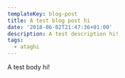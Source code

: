```yaml
---
templateKey: blog-post
title: A test blog post hi
date: '2018-06-02T21:47:36+01:00'
description: A test description hi!
tags:
  - ataghi
---
```

A test body hi!
